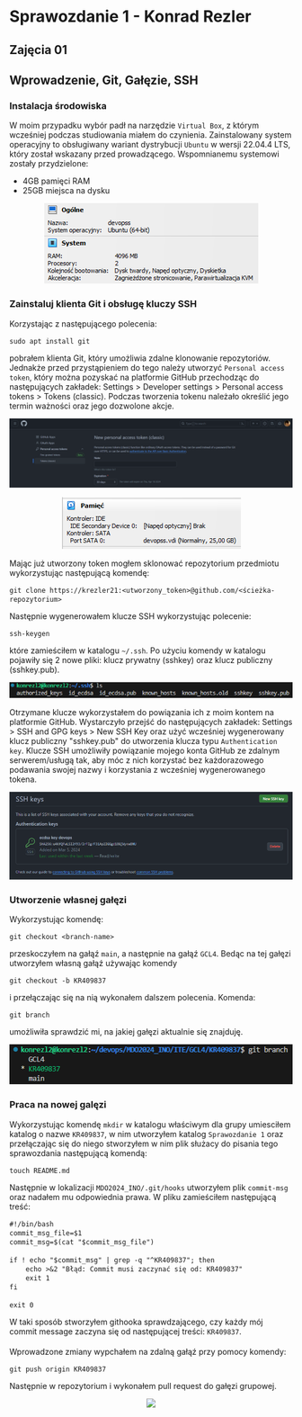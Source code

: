 # Sprawozdanie 1 - Konrad Rezler
## Zajęcia 01
## Wprowadzenie, Git, Gałęzie, SSH
### Instalacja środowiska
W moim przypadku wybór padł na narzędzie `Virtual Box`, z którym wcześniej podczas studiowania miałem do czynienia. Zainstalowany system operacyjny to obsługiwany wariant dystrybucji `Ubuntu` w wersji 22.04.4 LTS, który został wskazany przed prowadzącego. Wspomnianemu systemowi zostały przydzielone:
- 4GB pamięci RAM
- 25GB miejsca na dysku

<p align="center">
 <img src="https://github.com/InzynieriaOprogramowaniaAGH/MDO2024_INO/blob/KR409837/ITE/GCL4/KR409837/Sprawozdanie1/VirtualBox.png">
</p>

### Zainstaluj klienta Git i obsługę kluczy SSH
Korzystając z następującego polecenia:
```
sudo apt install git
```
pobrałem klienta Git, który umożliwia zdalne klonowanie repozytoriów. Jednakże przed przystąpieniem do tego należy utworzyć `Personal access token`, który można pozyskać na platformie GitHub przechodząc do następujących zakładek: Settings > Developer settings > Personal access tokens > Tokens (classic). Podczas tworzenia tokenu należało określić jego termin ważności oraz jego dozwolone akcje.

<p align="center">
 <img src="https://github.com/InzynieriaOprogramowaniaAGH/MDO2024_INO/blob/KR409837/ITE/GCL4/KR409837/Sprawozdanie1/Personal Access Token.png">
</p>
<p align="center">
 <img src="https://github.com/InzynieriaOprogramowaniaAGH/MDO2024_INO/blob/KR409837/ITE/GCL4/KR409837/Sprawozdanie1/pamiec.png">
</p>

Mając już utworzony token mogłem sklonować repozytorium przedmiotu wykorzystując następującą komendę:
```
git clone https://krezler21:<utworzony_token>@github.com/<ścieżka-repozytorium>
```

Następnie wygenerowałem klucze SSH wykorzystując polecenie:
```
ssh-keygen
```
które zamieściłem w katalogu `~/.ssh`. Po użyciu komendy w katalogu pojawiły się 2 nowe pliki: klucz prywatny (sshkey) oraz klucz publiczny (sshkey.pub).
<p align="center">
 <img src="https://github.com/InzynieriaOprogramowaniaAGH/MDO2024_INO/blob/KR409837/ITE/GCL4/KR409837/Sprawozdanie1/sshkey ls.png">
</p>

Otrzymane klucze wykorzystałem do powiązania ich z moim kontem na platformie GitHub. Wystarczyło przejść do następujących zakładek: Settings > SSH and GPG keys > New SSH Key oraz użyć wcześniej wygenerowany klucz publiczny "sshkey.pub" do utworzenia klucza typu `Authentication key`.
Klucze SSH umożliwiły powiązanie mojego konta GitHub ze zdalnym serwerem/usługą tak, aby móc z nich korzystać bez każdorazowego podawania swojej nazwy i korzystania z wcześniej wygenerowanego tokena.
<p align="center">
 <img src="https://github.com/InzynieriaOprogramowaniaAGH/MDO2024_INO/blob/KR409837/ITE/GCL4/KR409837/Sprawozdanie1/sshkey.png">
</p>

### Utworzenie własnej gałęzi
Wykorzystując komendę:
```
git checkout <branch-name>
```
przeskoczyłem na gałąź `main`, a następnie na gałąź `GCL4`. Bedąc na tej gałęzi utworzyłem własną gałąź używając komendy
```
git checkout -b KR409837
```
i przełączając się na nią wykonałem dalszem polecenia. Komenda:
```
git branch
```
umożliwiła sprawdzić mi, na jakiej gałęzi aktualnie się znajduję.
<p align="center">
 <img src="https://github.com/InzynieriaOprogramowaniaAGH/MDO2024_INO/blob/KR409837/ITE/GCL4/KR409837/Sprawozdanie1/gitbranch.png">
</p>

### Praca na nowej galęzi
Wykorzystując komendę `mkdir` w katalogu właściwym dla grupy umiesciłem katalog o nazwe `KR409837`, w nim utworzyłem katalog `Sprawozdanie 1` oraz przełączając się do niego stworzyłem w nim plik służacy do pisania tego sprawozdania następującą komendą:
```
touch README.md
```

Następnie w lokalizacji `MDO2024_INO/.git/hooks` utworzyłem plik `commit-msg` oraz nadałem mu odpowiednia prawa. W pliku zamieściłem następującą treść:
```
#!/bin/bash 
commit_msg_file=$1
commit_msg=$(cat "$commit_msg_file")

if ! echo "$commit_msg" | grep -q "^KR409837"; then
    echo >&2 "Błąd: Commit musi zaczynać się od: KR409837"
    exit 1
fi

exit 0
```
W taki sposób stworzyłem githooka sprawdzającego, czy każdy mój commit message zaczyna się od następującej treści: `KR409837`.
####
Wprowadzone zmiany wypchałem na zdalną gałąź przy pomocy komendy:
```
git push origin KR409837
```
Następnie w repozytorium i wykonałem pull request do gałęzi grupowej.
<p align="center">
 <img src="https://github.com/InzynieriaOprogramowaniaAGH/MDO2024_INO/blob/KR409837/ITE/GCL4/KR409837/Sprawozdanie1/pullrequest.png">
</p>

